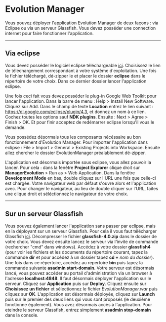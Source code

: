 Evolution Manager
=================

 
Vous pouvez déployer l'application Evolution Manager de deux façons : via Eclipse ou via un serveur Glassfish. Vous devez posséder une connection internet pour faire fonctionner l'application.
 
----
Via eclipse
------------ 
Vous devez posséder le logiciel eclipse téléchargeable [ici][1]. Choisissez le lien de téléchargement correspondant à votre système d'exploitation. Une fois le fichier téléchargé, dé-zipper le et placer le dossier **eclipse** dans le répertoire de votre choix. Dans ce dernier dossier lancer l'application eclipse.

Une fois ceci fait vous devez posséder le plug-in Google Web Toolkit pour lancer l'application. Dans la barre de menu : Help > Install New Software. Cliquez sur Add. Dans le champ de texte **Location** entrez le lien suivant : https://dl.google.com/eclipse/plugin/4.3, et donnez un nom à ce lien. Cochez toutes les options sauf **NDK plugins**. Ensuite : Next > Agree > Finish > OK. Et pour finir acceptez de redémarrer eclipse lorsqu'il vous le demande.

Vous possédez désormais tous les composants nécéssaire au bon fonctionnement d'Evolution Manager. Pour importer l'application dans eclipse : File > Import > General > Existing Projects into Workspace. Ensuite allez chercher le dossier EvolutionManager préalablement dé-zipper. 

L'application est désormais importée sous eclipse, vous allez pouvoir la lancer. Pour cela : dans la fenêtre **Project Explorer** clique droit sur **ManagerEvolution** > Run as > Web Application. Dans la fenêtre **Development Mode** en bas,  double cliquez sur l'URL une fois que celle-ci est chargée. Votre navigateur web par défaut s'ouvre alors et l'application avec. Pour changer le navigateur, au lieu de double cliquer sur l'URL, faites une clique droit et séléctionnez le navigateur de votre choix.


----------

Sur un serveur Glassfish
---------
Vous pouvez également lancer l'application sans passer par eclipse, mais en la déployant sur un serveur Glassfish. Pour cela il vous faut télécharger Glassfish [ici][2]. Décompresser le fichier **glassfish-4.0.zip** dans le dossier de votre choix. Vous devez ensuite lancez le serveur via l'invite de commande (rechercher "cmd" dans windows). Accédez à votre dossier **glassfish4** (pour voir les fichiers et les documents du répertoire courant, tapez la commande **dir** et pour accédez à un dossier tapez **cd +** *nom du dossier*). Une fois dans ce répertoire, accédez au repertoire **bin** puis tapez la commande suivante **asadmin start-domain**. Votre serveur est désormais lancé, vous pouvez accéder au portail d'administration via un browser à l'adresse **localhost:4848**. Il faut désormais déployer l'application sur le serveur. Cliquez sur **Application** puis sur **Deploy**. Cliquez ensuite sur **Choisissez un fichier** et sélectionnez le fichier *EvolutionManager.war* puis cliquez sur **OK**. L'application est désormais déployée, cliquez sur **Launch** puis sur le premier des deux liens qui vous sont proposés (le deuxième fonctionne également). Vous avez désormais accès à l'application.
Pour eteindre le serveur Glassfish, entrez simplement **asadmin stop-domain** dans la console.


  [1]:http://www.eclipse.org/downloads/packages/eclipse-standard-431/keplersr1
  [2]: https://glassfish.java.net/download.html
